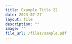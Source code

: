 ```yaml
---
title: Example Title 22
date: 2023-07-27
layout: file
description: ""
image: ""
file_url: /files/sample.pdf
---
```

